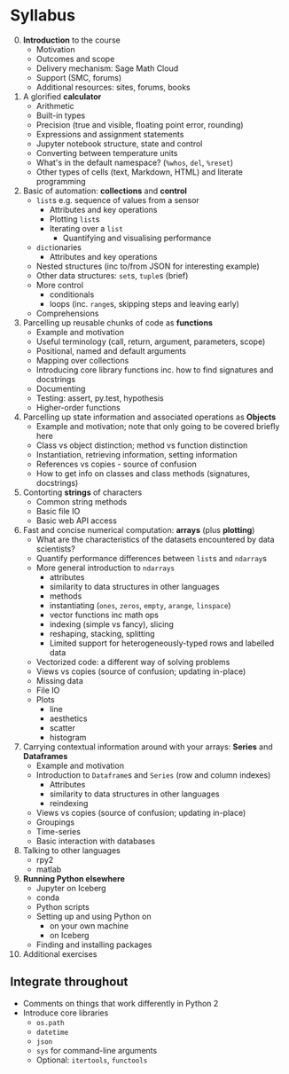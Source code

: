 # Syllabus

0. **Introduction** to the course
    * Motivation
    * Outcomes and scope
    * Delivery mechanism: Sage Math Cloud
    * Support (SMC, forums)
    * Additional resources: sites, forums, books
1. A glorified **calculator**
    * Arithmetic
    * Built-in types
    * Precision (true and visible, floating point error, rounding)
    * Expressions and assignment statements
    * Jupyter notebook structure, state and control
    * Converting between temperature units
    * What's in the default namespace? (`%whos`, `del`, `%reset`)
    * Other types of cells (text, Markdown, HTML) and literate programming
2. Basic of automation: **collections** and **control**
    * `list`s e.g. sequence of values from a sensor
        * Attributes and key operations
        * Plotting `list`s
        * Iterating over a `list`
            * Quantifying and visualising performance
    * `dict`ionaries
        * Attributes and key operations
    * Nested structures (inc to/from JSON for interesting example)
    * Other data structures: `set`s, `tuple`s (brief)
    * More control
        * conditionals
        * loops (inc. `range`s, skipping steps and leaving early)
    * Comprehensions
3. Parcelling up reusable chunks of code as **functions**
    * Example and motivation
    * Useful terminology (call, return, argument, parameters, scope)
    * Positional, named and default arguments
    * Mapping over collections
    * Introducing core library functions inc. how to find signatures and docstrings
    * Documenting
    * Testing: assert, py.test, hypothesis
    * Higher-order functions
4. Parcelling up state information and associated operations as **Objects**
    * Example and motivation; note that only going to be covered briefly here
    * Class vs object distinction; method vs function distinction
    * Instantiation, retrieving information, setting information 
    * References vs copies - source of confusion
    * How to get info on classes and class methods (signatures, docstrings)
5. Contorting **strings** of characters
    * Common string methods
    * Basic file IO
    * Basic web API access
6. Fast and concise numerical computation: **arrays** (plus **plotting**)
    * What are the characteristics of the datasets encountered by data scientists?
    * Quantify performance differences between `list`s and `ndarray`s
    * More general introduction to `ndarrays`
        * attributes
        * similarity to data structures in other languages
        * methods
        * instantiating (`ones`, `zeros`, `empty`, `arange`, `linspace`)
        * vector functions inc math ops
        * indexing (simple vs fancy), slicing
        * reshaping, stacking, splitting
        * Limited support for heterogeneously-typed rows and labelled data
    * Vectorized code: a different way of solving problems
    * Views vs copies (source of confusion; updating in-place)
    * Missing data
    * File IO
    * Plots
        * line
        * aesthetics
        * scatter
        * histogram
7. Carrying contextual information around with your arrays: **Series** and **Dataframes**
    * Example and motivation
    * Introduction to `Dataframe`s and `Series` (row and column indexes)
        * Attributes
        * similarity to data structures in other languages
        * reindexing
    * Views vs copies (source of confusion; updating in-place)
    * Groupings
    * Time-series
    * Basic interaction with databases
8. Talking to other languages
    * rpy2
    * matlab
9. **Running Python elsewhere**
    * Jupyter on Iceberg
    * conda 
    * Python scripts
    * Setting up and using Python on 
        * on your own machine
        * on Iceberg
    * Finding and installing packages
10. Additional exercises

## Integrate throughout

* Comments on things that work differently in Python 2
* Introduce core libraries
    * `os.path`
    * `datetime`
    * `json`
    * `sys` for command-line arguments
    * Optional: `itertools`, `functools`
